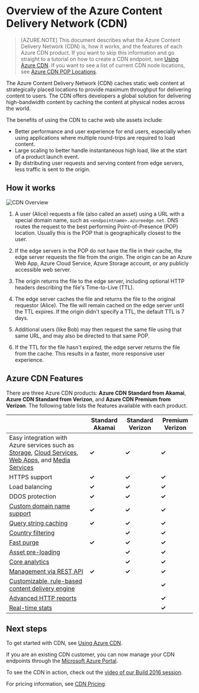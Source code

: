 <properties
	pageTitle="Azure CDN Overview"
	description="Learn what the Azure Content Delivery Network (CDN) is and how to use it to deliver high-bandwidth content by caching blobs and static content."
	services="cdn"
	documentationCenter=".NET"
	authors="camsoper"
	manager="erikre"
	editor=""/>

<tags
	ms.service="cdn"
	ms.workload="tbd"
	ms.tgt_pltfrm="na"
	ms.devlang="na"
	ms.topic="hero-article"
	ms.date="05/23/2016"
	ms.author="casoper"/>

# Overview of the Azure Content Delivery Network (CDN)

> [AZURE.NOTE] This document describes what the Azure Content Delivery Network (CDN) is, how it works, and the features of each Azure CDN product.  If you want to skip this information and go straight to a tutorial on how to create a CDN endpoint, see [Using Azure CDN](cdn-create-new-endpoint.md).  If you want to see a list of current CDN node locations, see [Azure CDN POP Locations](cdn-pop-locations.md).

The Azure Content Delivery Network (CDN) caches static web content at strategically placed locations to provide maximum throughput for delivering content to users.  The CDN offers developers a global solution for delivering high-bandwidth content by caching the content at physical nodes across the world. 

The benefits of using the CDN to cache web site assets include:

- Better performance and user experience for end users, especially when using applications where multiple round-trips are required to load content.
- Large scaling to better handle instantaneous high load, like at the start of a product launch event.
- By distributing user requests and serving content from edge servers, less traffic is sent to the origin.


## How it works

![CDN Overview](./media/cdn-overview/cdn-overview.png)

1. A user (Alice) requests a file (also called an asset) using a URL with a special domain name, such as `<endpointname>.azureedge.net`.  DNS routes the request to the best performing Point-of-Presence (POP) location.  Usually this is the POP that is geographically closest to the user.

2. If the edge servers in the POP do not have the file in their cache, the edge server requests the file from the origin.  The origin can be an Azure Web App, Azure Cloud Service, Azure Storage account, or any publicly accessible web server.

3. The origin returns the file to the edge server, including optional HTTP headers describing the file's Time-to-Live (TTL).

4. The edge server caches the file and returns the file to the original requestor (Alice).  The file will remain cached on the edge server until the TTL expires.  If the origin didn't specify a TTL, the default TTL is 7 days.

5. Additional users (like Bob) may then request the same file using that same URL, and may also be directed to that same POP.

6. If the TTL for the file hasn't expired, the edge server returns the file from the cache.  This results in a faster, more responsive user experience.


## Azure CDN Features

There are three Azure CDN products:  **Azure CDN Standard from Akamai**, **Azure CDN Standard from Verizon**, and **Azure CDN Premium from Verizon**.  The following table lists the features available with each product.

|       | Standard Akamai | Standard Verizon | Premium Verizon |
|-------|-----------------|------------------|-----------------|
| Easy integration with Azure services such as [Storage](cdn-create-a-storage-account-with-cdn.md), [Cloud Services](cdn-cloud-service-with-cdn.md), [Web Apps](../app-service-web/cdn-websites-with-cdn.md), and [Media Services](../media-services/media-services-manage-origins.md#enable_cdn) | **&#x2713;** | **&#x2713;** | **&#x2713;**|
| HTTPS support | **&#x2713;** | **&#x2713;** | **&#x2713;** |
| Load balancing | **&#x2713;** | **&#x2713;** | **&#x2713;** |
| DDOS protection | **&#x2713;** | **&#x2713;** | **&#x2713;** |
| [Custom domain name support](cdn-map-content-to-custom-domain.md) | **&#x2713;** | **&#x2713;** | **&#x2713;** |
| [Query string caching](cdn-query-string.md) | **&#x2713;** | **&#x2713;** | **&#x2713;** |
| [Country filtering](cdn-restrict-access-by-country.md) |  | **&#x2713;** | **&#x2713;** |
| [Fast purge](cdn-purge-endpoint.md) | **&#x2713;** | **&#x2713;** | **&#x2713;** |
| [Asset pre-loading](cdn-preload-endpoint.md) |  | **&#x2713;** | **&#x2713;** |
| [Core analytics](cdn-analyze-usage-patterns.md) |  | **&#x2713;** | **&#x2713;** |
| [Management via REST API](https://msdn.microsoft.com/library/mt634456.aspx) | **&#x2713;** | **&#x2713;** | **&#x2713;** |
| [Customizable, rule-based content delivery engine](cdn-rules-engine.md) | | | **&#x2713;** |
| [Advanced HTTP reports](cdn-advanced-http-reports.md) | | | **&#x2713;** |
| [Real-time stats](cdn-real-time-stats.md) | | | **&#x2713;** |


## Next steps

To get started with CDN, see [Using Azure CDN](./cdn-create-new-endpoint.md).

If you are an existing CDN customer, you can now manage your CDN endpoints through the [Microsoft Azure Portal](https://portal.azure.com).

To see the CDN in action, check out the [video of our Build 2016 session](https://azure.microsoft.com/documentation/videos/build-2016-leveraging-the-new-azure-cdn-apis-to-build-wicked-fast-applications/).

For pricing information, see [CDN Pricing](https://azure.microsoft.com/pricing/details/cdn/).
